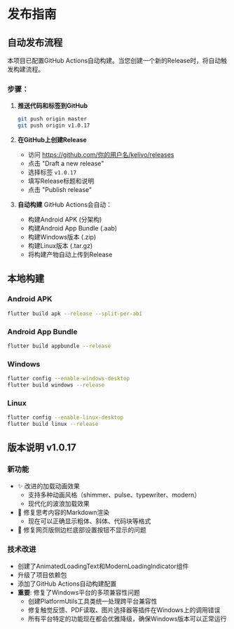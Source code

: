 # 发布指南

## 自动发布流程

本项目已配置GitHub Actions自动构建。当您创建一个新的Release时，将自动触发构建流程。

### 步骤：

1. **推送代码和标签到GitHub**
   ```bash
   git push origin master
   git push origin v1.0.17
   ```

2. **在GitHub上创建Release**
   - 访问 https://github.com/你的用户名/kelivo/releases
   - 点击 "Draft a new release"
   - 选择标签 `v1.0.17`
   - 填写Release标题和说明
   - 点击 "Publish release"

3. **自动构建**
   GitHub Actions会自动：
   - 构建Android APK (分架构)
   - 构建Android App Bundle (.aab)
   - 构建Windows版本 (.zip)
   - 构建Linux版本 (.tar.gz)
   - 将构建产物自动上传到Release

## 本地构建

### Android APK
```bash
flutter build apk --release --split-per-abi
```

### Android App Bundle
```bash
flutter build appbundle --release
```

### Windows
```bash
flutter config --enable-windows-desktop
flutter build windows --release
```

### Linux
```bash
flutter config --enable-linux-desktop
flutter build linux --release
```

## 版本说明 v1.0.17

### 新功能
- ✨ 改进的加载动画效果
  - 支持多种动画风格（shimmer、pulse、typewriter、modern）
  - 现代化的波浪加载效果
- 🔧 修复思考内容的Markdown渲染
  - 现在可以正确显示粗体、斜体、代码块等格式
- 🔧 修复网页版侧边栏底部设置按钮不显示的问题

### 技术改进
- 创建了AnimatedLoadingText和ModernLoadingIndicator组件
- 升级了项目依赖包
- 添加了GitHub Actions自动构建配置
- **重要**: 修复了Windows平台的多项兼容性问题
  - 创建PlatformUtils工具类统一处理跨平台兼容性
  - 修复触觉反馈、PDF读取、图片选择器等插件在Windows上的调用错误
  - 所有平台特定的功能现在都会优雅降级，确保Windows版本可以正常运行
